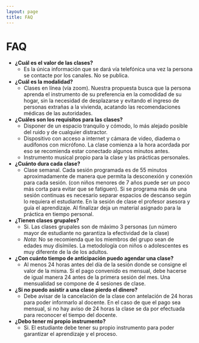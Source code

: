 ```yaml
---
layout: page
title: FAQ
---
```


<h1>FAQ</h1>

  - **¿Cuál es el valor de las clases?**
    - Es la única información que se dará vía telefónica una vez la persona se
    contacte por los canales. No se publica.
  - **¿Cuál es la modalidad?**
    - Clases en línea (vía zoom). Nuestra propuesta busca que la persona aprenda el instrumento de su preferencia en
    la comodidad de su hogar, sin la necesidad de desplazarse y evitando el ingreso de
    personas extrañas a la vivienda, acatando las recomendaciones médicas de las
    autoridades.
  - **¿Cuáles son los requisitos para las clases?**
    - Disponer de un espacio tranquilo y cómodo, lo más alejado posible del ruido y de
    cualquier distractor.
    - Dispositivo con acceso a internet y cámara de video, diadema o audífonos con
    micrófono. La clase comienza a la hora acordada por eso se recomienda estar
    conectado algunos minutos antes.
    - Instrumento musical propio para la clase y las prácticas personales.
  - **¿Cuánto dura cada clase?**
    - Clase semanal. Cada sesión programada es de 55 minutos
    aproximadamente de manera que permita la desconexión y conexión para cada
    sesión. (con niños menores de 7 años puede ser un poco más corta para evitar que se
    fatiguen). Si se programa más de una sesión continuas es necesario separar espacios
    de descanso según lo requiera el estudiante. En la sesión de clase el profesor
     asesora y guía el aprendizaje. Al finalizar deja un
    material asignado para la práctica en tiempo personal.
  - **¿Tienen clases grupales?**
    - Si. Las clases grupales son de máximo 3 personas (un número mayor de
      estudiante no garantiza la efectividad de la clase)
    - *Nota*: No se recomienda que los miembros del grupo sean de edades muy disímiles. La
    metodología con niños o adolescentes es muy diferente de la de los adultos.
  - **¿Con cuánto tiempo de anticipación puedo agendar una clase?**
    - Al menos 24 horas antes del día de la sesión donde se consigne
    el valor de la misma.  Si el pago convenido es mensual,
    debe hacerse de igual manera 24 antes de la primera sesión del
    mes. Una mensualidad se compone de 4 sesiones de clase.
  - **¿Si no puedo asistir a una clase pierdo el dinero?**
    - Debe avisar de la cancelación de la clase con antelación de 24 horas para poder
      informarlo al docente. En el caso de que el pago sea mensual, si no hay aviso de 24
      horas la clase se da por efectuada para reconocer el tiempo del docente.
  - **¿Debo tener mi propio instrumento?**
    - Si. El estudiante debe tener su propio instrumento para poder
    garantizar el aprendizaje y el proceso.

